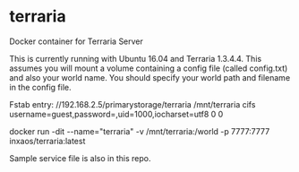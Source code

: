 # terraria
Docker container for Terraria Server

This is currently running with Ubuntu 16.04 and Terraria 1.3.4.4.  This assumes you will mount a volume containing a config file (called config.txt) and also your world name.  You should specify your world path and filename in the config file.

Fstab entry:
//192.168.2.5/primarystorage/terraria /mnt/terraria cifs username=guest,password=,uid=1000,iocharset=utf8 0 0

docker run -dit --name="terraria" -v /mnt/terraria:/world -p 7777:7777 inxaos/terraria:latest

Sample service file is also in this repo.
